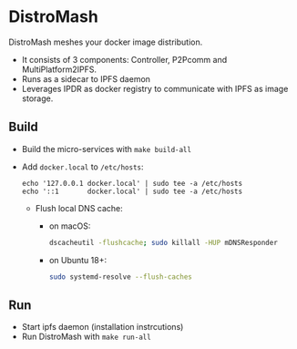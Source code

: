 # DistroMash

DistroMash meshes your docker image distribution.

- It consists of 3 components: Controller, P2Pcomm and MultiPlatform2IPFS.
- Runs as a sidecar to IPFS daemon
- Leverages IPDR as docker registry to communicate with IPFS as image storage.

## Build

- Build the micro-services with `make build-all`
- Add `docker.local` to `/etc/hosts`:

  ```hosts
  echo '127.0.0.1 docker.local' | sudo tee -a /etc/hosts
  echo '::1       docker.local' | sudo tee -a /etc/hosts
  ```

  - Flush local DNS cache:

    - on macOS:

      ```bash
      dscacheutil -flushcache; sudo killall -HUP mDNSResponder
      ```

    - on Ubuntu 18+:

      ```bash
      sudo systemd-resolve --flush-caches
      ```

## Run

- Start ipfs daemon (installation instrcutions)
- Run DistroMash with `make run-all`
